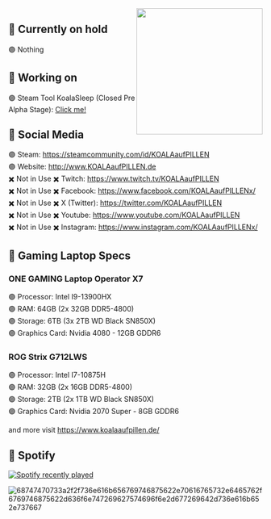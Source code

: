 <img src="https://github-production-user-asset-6210df.s3.amazonaws.com/92574026/279686451-f802b164-ba24-440d-a848-c8ec7c30fcaf.png" align="right" width="250">

## 💊 Currently on hold
🟣 Nothing

## 💊 Working on
🟣 Steam Tool KoalaSleep (Closed Pre Alpha Stage): [Click me!](https://github.com/KOALAaufPILLEN/KoalaSleep)

## 💊 Social Media
🟣 Steam:                        https://steamcommunity.com/id/KOALAaufPILLEN <br>
🟣 Website:                      http://www.KOALAaufPILLEN.de <br>
✖️ Not in Use ✖️ Twitch:        https://www.twitch.tv/KOALAaufPILLEN <br>
✖️ Not in Use ✖️ Facebook:      https://www.facebook.com/KOALAaufPILLENx/  <br>
✖️ Not in Use ✖️ X (Twitter):   https://twitter.com/KOALAaufPILLEN  <br>
✖️ Not in Use ✖️ Youtube:       https://www.youtube.com/KOALAaufPILLEN <br>
✖️ Not in Use ✖️ Instagram:     https://www.instagram.com/KOALAaufPILLENx/

## 💊 Gaming Laptop Specs

### ONE GAMING Laptop Operator X7
🟣 Processor: Intel I9-13900HX<br>
🟣 RAM: 64GB (2x 32GB DDR5-4800)<br>
🟣 Storage: 6TB (3x 2TB WD Black SN850X)<br>
🟣 Graphics Card: Nvidia 4080 - 12GB GDDR6<br>

### ROG Strix G712LWS
🟣 Processor: Intel I7-10875H<br>
🟣 RAM: 32GB (2x 16GB DDR5-4800)<br>
🟣 Storage: 2TB (2x 1TB WD Black SN850X)<br>
🟣 Graphics Card: Nvidia 2070 Super - 8GB GDDR6<br>

and more visit https://www.koalaaufpillen.de/

## 💊 Spotify

[![Spotify recently played](https://spotify-recently-played-readme.vercel.app/api?user=1166828714&width=875)](https://open.spotify.com/user/1166828714)

![68747470733a2f2f736e616b656769746875622e70616765732e6465762f6769746875622d636f6e747269627574696f6e2d677269642d736e616b652e737667](https://github.com/user-attachments/assets/e0705dae-fd88-4a10-87e7-b9ab2c8f1cc9)

